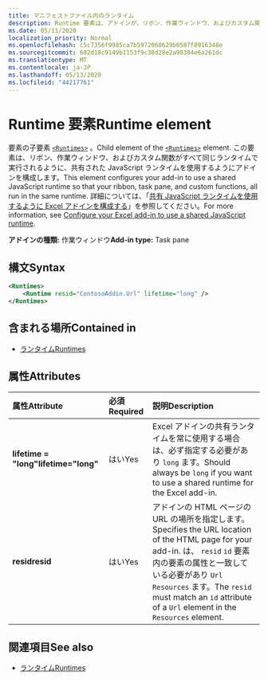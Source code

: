 ```yaml
---
title: マニフェストファイル内のランタイム
description: Runtime 要素は、アドインが、リボン、作業ウィンドウ、およびカスタム関数に対して共有 JavaScript ランタイムを使用するように構成します。
ms.date: 05/11/2020
localization_priority: Normal
ms.openlocfilehash: c5c7356f9985ca7b5972068629b0587f8916348e
ms.sourcegitcommit: 682d18c9149b1153f9c38d28e2a90384e6a261dc
ms.translationtype: MT
ms.contentlocale: ja-JP
ms.lasthandoff: 05/13/2020
ms.locfileid: "44217761"
---
```

# <a name="runtime-element"></a><span data-ttu-id="c19e1-103">Runtime 要素</span><span class="sxs-lookup"><span data-stu-id="c19e1-103">Runtime element</span></span>

<span data-ttu-id="c19e1-104">要素の子要素 [`<Runtimes>`](runtimes.md) 。</span><span class="sxs-lookup"><span data-stu-id="c19e1-104">Child element of the [`<Runtimes>`](runtimes.md) element.</span></span> <span data-ttu-id="c19e1-105">この要素は、リボン、作業ウィンドウ、およびカスタム関数がすべて同じランタイムで実行されるように、共有された JavaScript ランタイムを使用するようにアドインを構成します。</span><span class="sxs-lookup"><span data-stu-id="c19e1-105">This element configures your add-in to use a shared JavaScript runtime so that your ribbon, task pane, and custom functions, all run in the same runtime.</span></span> <span data-ttu-id="c19e1-106">詳細については、「[共有 JavaScript ランタイムを使用するように Excel アドインを構成する](../../excel/configure-your-add-in-to-use-a-shared-runtime.md)」を参照してください。</span><span class="sxs-lookup"><span data-stu-id="c19e1-106">For more information, see [Configure your Excel add-in to use a shared JavaScript runtime](../../excel/configure-your-add-in-to-use-a-shared-runtime.md).</span></span>

<span data-ttu-id="c19e1-107">**アドインの種類:** 作業ウィンドウ</span><span class="sxs-lookup"><span data-stu-id="c19e1-107">**Add-in type:** Task pane</span></span>

## <a name="syntax"></a><span data-ttu-id="c19e1-108">構文</span><span class="sxs-lookup"><span data-stu-id="c19e1-108">Syntax</span></span>

```XML
<Runtimes>
    <Runtime resid="ContosoAddin.Url" lifetime="long" />
</Runtimes>
```

## <a name="contained-in"></a><span data-ttu-id="c19e1-109">含まれる場所</span><span class="sxs-lookup"><span data-stu-id="c19e1-109">Contained in</span></span>

- [<span data-ttu-id="c19e1-110">ランタイム</span><span class="sxs-lookup"><span data-stu-id="c19e1-110">Runtimes</span></span>](runtimes.md)

## <a name="attributes"></a><span data-ttu-id="c19e1-111">属性</span><span class="sxs-lookup"><span data-stu-id="c19e1-111">Attributes</span></span>

|  <span data-ttu-id="c19e1-112">属性</span><span class="sxs-lookup"><span data-stu-id="c19e1-112">Attribute</span></span>  |  <span data-ttu-id="c19e1-113">必須</span><span class="sxs-lookup"><span data-stu-id="c19e1-113">Required</span></span>  |  <span data-ttu-id="c19e1-114">説明</span><span class="sxs-lookup"><span data-stu-id="c19e1-114">Description</span></span>  |
|:-----|:-----|:-----|
|  <span data-ttu-id="c19e1-115">**lifetime = "long"**</span><span class="sxs-lookup"><span data-stu-id="c19e1-115">**lifetime="long"**</span></span>  |  <span data-ttu-id="c19e1-116">はい</span><span class="sxs-lookup"><span data-stu-id="c19e1-116">Yes</span></span>  | <span data-ttu-id="c19e1-117">Excel アドインの共有ランタイムを常に使用する場合は、必ず指定する必要があり `long` ます。</span><span class="sxs-lookup"><span data-stu-id="c19e1-117">Should always be `long` if you want to use a shared runtime for the Excel add-in.</span></span> |
|  <span data-ttu-id="c19e1-118">**resid**</span><span class="sxs-lookup"><span data-stu-id="c19e1-118">**resid**</span></span>  |  <span data-ttu-id="c19e1-119">はい</span><span class="sxs-lookup"><span data-stu-id="c19e1-119">Yes</span></span>  | <span data-ttu-id="c19e1-120">アドインの HTML ページの URL の場所を指定します。</span><span class="sxs-lookup"><span data-stu-id="c19e1-120">Specifies the URL location of the HTML page for your add-in.</span></span> <span data-ttu-id="c19e1-121">は、 `resid` `id` 要素内の要素の属性と一致している必要があり `Url` `Resources` ます。</span><span class="sxs-lookup"><span data-stu-id="c19e1-121">The `resid` must match an `id` attribute of a `Url` element in the `Resources` element.</span></span> |

## <a name="see-also"></a><span data-ttu-id="c19e1-122">関連項目</span><span class="sxs-lookup"><span data-stu-id="c19e1-122">See also</span></span>

- [<span data-ttu-id="c19e1-123">ランタイム</span><span class="sxs-lookup"><span data-stu-id="c19e1-123">Runtimes</span></span>](runtimes.md)
